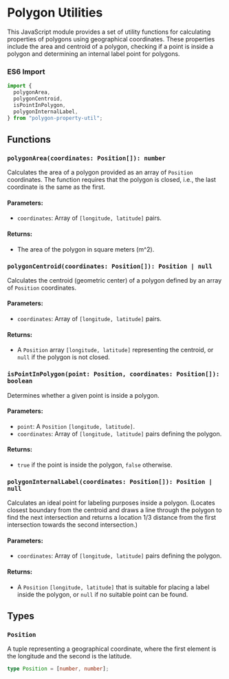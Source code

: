 # Polygon Utilities

This JavaScript module provides a set of utility functions for calculating properties of polygons using geographical coordinates. These properties include the area and centroid of a polygon, checking if a point is inside a polygon and determining an internal label point for polygons.

### ES6 Import

```javascript
import {
  polygonArea,
  polygonCentroid,
  isPointInPolygon,
  polygonInternalLabel,
} from "polygon-property-util";
```

## Functions

### `polygonArea(coordinates: Position[]): number`

Calculates the area of a polygon provided as an array of `Position` coordinates. The function requires that the polygon is closed, i.e., the last coordinate is the same as the first.

#### Parameters:

- `coordinates`: Array of `[longitude, latitude]` pairs.

#### Returns:

- The area of the polygon in square meters (m^2).

### `polygonCentroid(coordinates: Position[]): Position | null`

Calculates the centroid (geometric center) of a polygon defined by an array of `Position` coordinates.

#### Parameters:

- `coordinates`: Array of `[longitude, latitude]` pairs.

#### Returns:

- A `Position` array `[longitude, latitude]` representing the centroid, or `null` if the polygon is not closed.

### `isPointInPolygon(point: Position, coordinates: Position[]): boolean`

Determines whether a given point is inside a polygon.

#### Parameters:

- `point`: A `Position` `[longitude, latitude]`.
- `coordinates`: Array of `[longitude, latitude]` pairs defining the polygon.

#### Returns:

- `true` if the point is inside the polygon, `false` otherwise.

### `polygonInternalLabel(coordinates: Position[]): Position | null`

Calculates an ideal point for labeling purposes inside a polygon. (Locates closest boundary from the centroid and draws a line through the polygon to find the next intersection and returns a location 1/3 distance from the first intersection towards the second intersection.)

#### Parameters:

- `coordinates`: Array of `[longitude, latitude]` pairs defining the polygon.

#### Returns:

- A `Position` `[longitude, latitude]` that is suitable for placing a label inside the polygon, or `null` if no suitable point can be found.

## Types

### `Position`

A tuple representing a geographical coordinate, where the first element is the longitude and the second is the latitude.

```typescript
type Position = [number, number];
```
